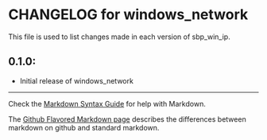 # CHANGELOG for windows_network

This file is used to list changes made in each version of sbp_win_ip.

## 0.1.0:

* Initial release of windows_network

- - -
Check the [Markdown Syntax Guide](http://daringfireball.net/projects/markdown/syntax) for help with Markdown.

The [Github Flavored Markdown page](http://github.github.com/github-flavored-markdown/) describes the differences between markdown on github and standard markdown.
